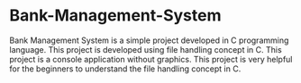 # Bank-Management-System

Bank Management System is a simple project developed in C programming language. This project is developed using file handling concept in C. This project is a console application without graphics. This project is very helpful for the beginners to understand the file handling concept in C.
 